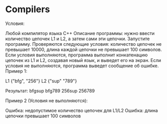 # Compilers
Условия:

Любой компилятор языка C++ Описание программы: нужно ввести количество цепочек L1 и L2, а затем сами эти цепочки. Запустите программу. Проверяются следующие условия: количество цепочек не превышает 10000, длина каждой цепочки не превышает 100 символов. Если условия выполняются, программа выполнит конкатенацию цепочек из L1 и L2, создавая новый язык, и выведет его на экран. Если условия не выполняются, программа выведет сообщение об ошибке. Пример 1:

L1 {"bfg", "256"} L2 {"sup" "789"}

Результат: bfgsup bfg789 256sup 256789

Пример 2 (Условия не выполняются):

Ошибка: недопустимое количество цепочек для L1/L2 Ошибка: длина цепочки превышает 100 символов
